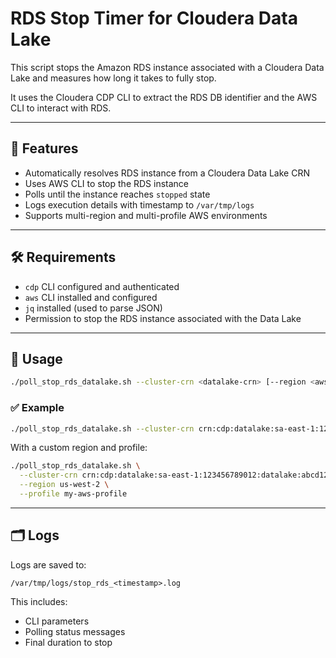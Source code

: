 # RDS Stop Timer for Cloudera Data Lake

This script stops the Amazon RDS instance associated with a Cloudera Data Lake and measures how long it takes to fully stop.

It uses the Cloudera CDP CLI to extract the RDS DB identifier and the AWS CLI to interact with RDS.

---

## 📌 Features

- Automatically resolves RDS instance from a Cloudera Data Lake CRN
- Uses AWS CLI to stop the RDS instance
- Polls until the instance reaches `stopped` state
- Logs execution details with timestamp to `/var/tmp/logs`
- Supports multi-region and multi-profile AWS environments

---

## 🛠️ Requirements

- `cdp` CLI configured and authenticated
- `aws` CLI installed and configured
- `jq` installed (used to parse JSON)
- Permission to stop the RDS instance associated with the Data Lake

---

## 🚀 Usage

```bash
./poll_stop_rds_datalake.sh --cluster-crn <datalake-crn> [--region <aws-region>] [--profile <aws-profile>]
```

### ✅ Example

```bash
./poll_stop_rds_datalake.sh --cluster-crn crn:cdp:datalake:sa-east-1:123456789012:datalake:abcd1234-5678-90ef-ghij-klmnopqrstuv
```

With a custom region and profile:

```bash
./poll_stop_rds_datalake.sh \
  --cluster-crn crn:cdp:datalake:sa-east-1:123456789012:datalake:abcd1234-5678-90ef-ghij-klmnopqrstuv \
  --region us-west-2 \
  --profile my-aws-profile
```

---

## 🗂️ Logs

Logs are saved to:

```
/var/tmp/logs/stop_rds_<timestamp>.log
```

This includes:

- CLI parameters
- Polling status messages
- Final duration to stop
